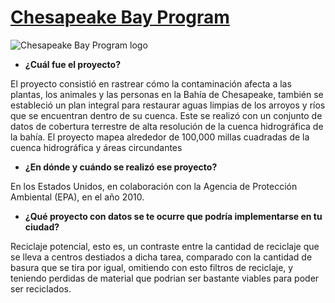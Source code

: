 # [Chesapeake Bay Program](https://www.chesapeakeconservancy.org/conservation-innovation-center/precision-conservation/chesapeake-bay-program/)
![Chesapeake Bay Program logo](https://www.chesapeakeconservancy.org/wp-content/uploads/2019/07/CBP_logo_black.png)

* __¿Cuál fue el proyecto?__

El proyecto consistió en rastrear cómo la contaminación afecta a las plantas, los animales y las personas en la Bahía de Chesapeake, también se estableció un plan integral para restaurar aguas limpias de los arroyos y ríos que se encuentran dentro de su cuenca.
Este se realizó con un conjunto de datos de cobertura terrestre de alta resolución de la cuenca hidrográfica de la bahía. El proyecto mapea alrededor de 100,000 millas cuadradas de la cuenca hidrográfica y áreas circundantes

* __¿En dónde y cuándo se realizó ese proyecto?__

En los Estados Unidos, en colaboración con la Agencia de Protección Ambiental (EPA), en el año 2010.

* __¿Qué proyecto con datos se te ocurre que podría implementarse en tu ciudad?__

Reciclaje potencial, esto es, un contraste entre la cantidad de reciclaje que se lleva a centros destiados a dicha tarea, comparado con la cantidad de basura que se tira por igual, omitiendo con esto filtros de reciclaje, y teniendo perdidas de material que podrian ser bastante viables para poder ser reciclados.
